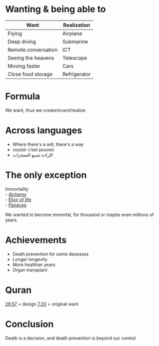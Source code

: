 ﻿# Wanting & being able to

|Want|Realization|
|----|----|
|Flying|Airplane|
|Deep diving|Submarine|
|Remote conversation|ICT|
|Seeing the heavens|Telescope|
|Moving faster|Cars|
|Close food storage|Refrigerator|

# Formula
We want, thus we create/invent/realize

# Across languages
- Where there's a will, there's a way
- vouloir c’est pouvoir
- الإرادة تصنع المعجزات

# The only exception
Immortality   
    - [Alchemy](https://en.wikipedia.org/wiki/Alchemy)  
    - [Elixir of life](https://en.wikipedia.org/wiki/Elixir_of_life)   
    - [Panacea](https://en.wikipedia.org/wiki/Panacea_(medicine))   

We wanted to become immortal, for thousand or maybe even millions of years.

# Achievements
- Death prevention for some deseases
- Longer longevity
- More healthier years
- Organ transplant

# Quran
[29:57](https://quran.com/29/57) = design
[7:20](https://quran.com/7/20) = original want

# Conclusion
Death is a decision, and death prevention is beyond our control
